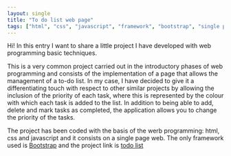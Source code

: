 ```yaml
---
layout: single
title: "To do list web page"
tags: ["html", "css", "javascript", "framework", "bootstrap", "single page"]
---
```


Hi! In this entry I want to share a little project I have developed with web programming basic techniques.

This is a very common project carried out in the introductory phases of web programming and consists of the implementation of a page that allows the management of a to-do list. In my case, I have decided to give it a differentiating touch with respect to other similar projects by allowing the inclusion of the priority of each task, where this is represented by the colour with which each task is added to the list. In addition to being able to add, delete and mark tasks as completed, the application allows you to change the priority of the tasks.

The project has been coded with the basis of the werb programming: html, css and javascript and it consists on a single page web. The only framework used is
<a href = "https://getbootstrap.com/">Bootstrap</a> and the project link is <a href = "https://todo-list-phi-five.vercel.app/">todo list</a>